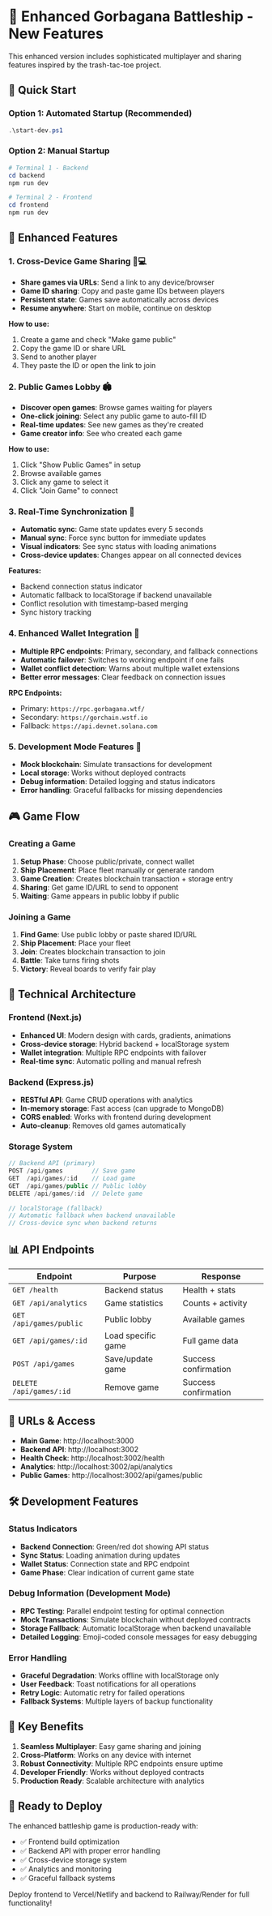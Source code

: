 # 🚢 Enhanced Gorbagana Battleship - New Features

This enhanced version includes sophisticated multiplayer and sharing features inspired by the trash-tac-toe project.

## 🚀 Quick Start

### Option 1: Automated Startup (Recommended)
```powershell
.\start-dev.ps1
```

### Option 2: Manual Startup
```powershell
# Terminal 1 - Backend
cd backend
npm run dev

# Terminal 2 - Frontend  
cd frontend
npm run dev
```

## 🎯 Enhanced Features

### 1. **Cross-Device Game Sharing** 📱💻
- **Share games via URLs**: Send a link to any device/browser
- **Game ID sharing**: Copy and paste game IDs between players
- **Persistent state**: Games save automatically across devices
- **Resume anywhere**: Start on mobile, continue on desktop

**How to use:**
1. Create a game and check "Make game public" 
2. Copy the game ID or share URL
3. Send to another player
4. They paste the ID or open the link to join

### 2. **Public Games Lobby** 🏟️
- **Discover open games**: Browse games waiting for players
- **One-click joining**: Select any public game to auto-fill ID
- **Real-time updates**: See new games as they're created
- **Game creator info**: See who created each game

**How to use:**
1. Click "Show Public Games" in setup
2. Browse available games
3. Click any game to select it
4. Click "Join Game" to connect

### 3. **Real-Time Synchronization** 🔄
- **Automatic sync**: Game state updates every 5 seconds
- **Manual sync**: Force sync button for immediate updates
- **Visual indicators**: See sync status with loading animations
- **Cross-device updates**: Changes appear on all connected devices

**Features:**
- Backend connection status indicator
- Automatic fallback to localStorage if backend unavailable
- Conflict resolution with timestamp-based merging
- Sync history tracking

### 4. **Enhanced Wallet Integration** 🎒
- **Multiple RPC endpoints**: Primary, secondary, and fallback connections
- **Automatic failover**: Switches to working endpoint if one fails
- **Wallet conflict detection**: Warns about multiple wallet extensions
- **Better error messages**: Clear feedback on connection issues

**RPC Endpoints:**
- Primary: `https://rpc.gorbagana.wtf/`
- Secondary: `https://gorchain.wstf.io`
- Fallback: `https://api.devnet.solana.com`

### 5. **Development Mode Features** 🔧
- **Mock blockchain**: Simulate transactions for development
- **Local storage**: Works without deployed contracts
- **Debug information**: Detailed logging and status indicators
- **Error handling**: Graceful fallbacks for missing dependencies

## 🎮 Game Flow

### Creating a Game
1. **Setup Phase**: Choose public/private, connect wallet
2. **Ship Placement**: Place fleet manually or generate random
3. **Game Creation**: Creates blockchain transaction + storage entry
4. **Sharing**: Get game ID/URL to send to opponent
5. **Waiting**: Game appears in public lobby if public

### Joining a Game  
1. **Find Game**: Use public lobby or paste shared ID/URL
2. **Ship Placement**: Place your fleet
3. **Join**: Creates blockchain transaction to join
4. **Battle**: Take turns firing shots
5. **Victory**: Reveal boards to verify fair play

## 🔧 Technical Architecture

### Frontend (Next.js)
- **Enhanced UI**: Modern design with cards, gradients, animations
- **Cross-device storage**: Hybrid backend + localStorage system
- **Wallet integration**: Multiple RPC endpoints with failover
- **Real-time sync**: Automatic polling and manual refresh

### Backend (Express.js)
- **RESTful API**: Game CRUD operations with analytics
- **In-memory storage**: Fast access (can upgrade to MongoDB)
- **CORS enabled**: Works with frontend during development
- **Auto-cleanup**: Removes old games automatically

### Storage System
```typescript
// Backend API (primary)
POST /api/games        // Save game
GET  /api/games/:id    // Load game  
GET  /api/games/public // Public lobby
DELETE /api/games/:id  // Delete game

// localStorage (fallback)
// Automatic fallback when backend unavailable
// Cross-device sync when backend returns
```

## 📊 API Endpoints

| Endpoint | Purpose | Response |
|----------|---------|----------|
| `GET /health` | Backend status | Health + stats |
| `GET /api/analytics` | Game statistics | Counts + activity |
| `GET /api/games/public` | Public lobby | Available games |
| `GET /api/games/:id` | Load specific game | Full game data |
| `POST /api/games` | Save/update game | Success confirmation |
| `DELETE /api/games/:id` | Remove game | Success confirmation |

## 🔗 URLs & Access

- **Main Game**: http://localhost:3000
- **Backend API**: http://localhost:3002
- **Health Check**: http://localhost:3002/health
- **Analytics**: http://localhost:3002/api/analytics
- **Public Games**: http://localhost:3002/api/games/public

## 🛠️ Development Features

### Status Indicators
- **Backend Connection**: Green/red dot showing API status
- **Sync Status**: Loading animation during updates
- **Wallet Status**: Connection state and RPC endpoint
- **Game Phase**: Clear indication of current game state

### Debug Information (Development Mode)
- **RPC Testing**: Parallel endpoint testing for optimal connection
- **Mock Transactions**: Simulate blockchain without deployed contracts
- **Storage Fallback**: Automatic localStorage when backend unavailable
- **Detailed Logging**: Emoji-coded console messages for easy debugging

### Error Handling
- **Graceful Degradation**: Works offline with localStorage only
- **User Feedback**: Toast notifications for all operations
- **Retry Logic**: Automatic retry for failed operations
- **Fallback Systems**: Multiple layers of backup functionality

## 🎯 Key Benefits

1. **Seamless Multiplayer**: Easy game sharing and joining
2. **Cross-Platform**: Works on any device with internet
3. **Robust Connectivity**: Multiple RPC endpoints ensure uptime
4. **Developer Friendly**: Works without deployed contracts
5. **Production Ready**: Scalable architecture with analytics

## 🚀 Ready to Deploy

The enhanced battleship game is production-ready with:
- ✅ Frontend build optimization
- ✅ Backend API with proper error handling  
- ✅ Cross-device storage system
- ✅ Analytics and monitoring
- ✅ Graceful fallback systems

Deploy frontend to Vercel/Netlify and backend to Railway/Render for full functionality! 